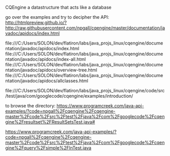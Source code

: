 CQEngine a datastructure that acts like a database

go over the examples and try to decipher the API:
http://htmlpreview.github.io/?http://raw.githubusercontent.com/npgall/cqengine/master/documentation/javadoc/apidocs/index.html

file:///C:/Users/SOLON/dev/flatiron/labs/java_projs_linux/cqengine/documentation/javadoc/apidocs/index.html
file:///C:/Users/SOLON/dev/flatiron/labs/java_projs_linux/cqengine/documentation/javadoc/apidocs/index-all.html
file:///C:/Users/SOLON/dev/flatiron/labs/java_projs_linux/cqengine/documentation/javadoc/apidocs/overview-tree.html
file:///C:/Users/SOLON/dev/flatiron/labs/java_projs_linux/cqengine/documentation/javadoc/apidocs/allclasses.html

file:///C:/Users/SOLON/dev/flatiron/labs/java_projs_linux/cqengine/code/src/test/java/com/googlecode/cqengine/examples/introduction/

to browse the directory:
https://www.programcreek.com/java-api-examples/?code=npgall%2Fcqengine%2Fcqengine-master%2Fcode%2Fsrc%2Ftest%2Fjava%2Fcom%2Fgooglecode%2Fcqengine%2Fresultset%2FResultSetsTest.java#


https://www.programcreek.com/java-api-examples/?code=npgall%2Fcqengine%2Fcqengine-master%2Fcode%2Fsrc%2Ftest%2Fjava%2Fcom%2Fgooglecode%2Fcqengine%2Fquery%2Fsimple%2FInTest.java


 